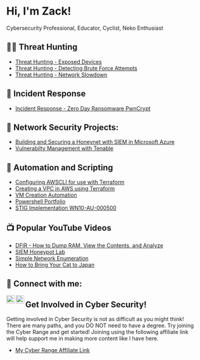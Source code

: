# Hi, I'm Zack!  
Cybersecurity Professional, Educator, Cyclist, Neko Enthusiast

## 🕵️‍♂️ Threat Hunting
- [Threat Hunting - Exposed Devices](https://github.com/zacharywilliams05/Threat-Hunt-Exposed-Devices)
- [Threat Hunting - Detecting Brute Force Attempts](https://github.com/zacharywilliams05/Threat-Hunt-Detecting-Brute-Force-Attempts)
- [Threat Hunting - Network Slowdown](https://github.com/zacharywilliams05/Threat-Hunting-Network-Slowdown)

## 🚨 Incident Response
- [Incident Response - Zero Day Ransomware PwnCrypt](https://github.com/zacharywilliams05/Zero-Day-Ransomware-PwnCrypt-Outbreak)
  
## 🔧 Network Security Projects:
- [Building and Securing a Honeynet with SIEM in Microsoft Azure](https://github.com/zacharywilliams05/Azure-SOC-Honeynet-with-Live-Traffic)
- [Vulnerabilty Management with Tenable](https://github.com/zacharywilliams05/Vulnerabilty-Management-with-Tenable)

## 🤖 Automation and Scripting
- [Configuring AWSCLI for use with Terraform](https://github.com/zacharywilliams05/Configure-AWSCLI-Terraform)
- [Creating a VPC in AWS using Terraform](https://github.com/zacharywilliams05/VPC-AWS-Using-Terraform)
- [VM Creation Automation](https://github.com/zacharywilliams05/Cyber-Range-VM-Creation-Automation)
- [Powershell Portfolio](https://github.com/zacharywilliams05/portfoliowork/tree/master/Powershell)
- [STIG Implementation WN10-AU-000500](https://github.com/zacharywilliams05/WN10-AU-000500)

## 📺 Popular YouTube Videos
- [DFIR - How to Dump RAM, View the Contents, and Analyze](https://youtu.be/W144HHUbkRo?si=V2Gnmue9dGD8brg2)
- [SIEM Honeypot Lab](https://youtu.be/aY83kwrInZc?si=QZ7vDR3v-uchgeMt)
- [Simple Network Enumeration](https://youtu.be/vLh2HTqRL6M?si=59k995YqfXs8fc4C)
- [How to Bring Your Cat to Japan](https://youtu.be/PmfuLUumfMU?si=rHWz78J5dkBGsp7r)

## 🤳 Connect with me:
[<img align="left" alt="JoshMadakor | YouTube" width="22px" src="https://cdn.jsdelivr.net/npm/simple-icons@v3/icons/youtube.svg" />][youtube]
[<img align="left" alt="JoshMadakor | LinkedIn" width="22px" src="https://cdn.jsdelivr.net/npm/simple-icons@v3/icons/linkedin.svg" />][linkedin]

[youtube]: https://www.youtube.com/@Z-life-online
[linkedin]: https://www.linkedin.com/in/zacharywilliams05/

## Get Involved in Cyber Security!
Getting involved in Cyber Security is not as difficult as you might think! There are many paths, and you DO NOT need to have a degree. Try joining the Cyber Range and get started! Joining using the following affiliate link will help support me in making more content like I have here.
- [My Cyber Range Affiliate Link](https://www.skool.com/cyber-range/about?ref=ec801a99c6894a5c9acf0c8ff1280007)
